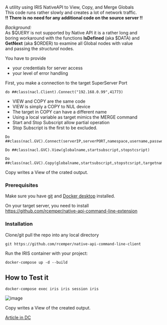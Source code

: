 A utility using IRIS NativeAPI to View, Copy, and Merge Globals     
This code runs rather slowly and creates a lot of network traffic.   
**!! There is no need for any additional code on the source server !!**   

*Background:*      
As $QUERY is not supported by Native API  it is a rather long and     
boring workaround with the functions **IsDefined** (aka $DATA) and       
**GetNext** (aka $ORDER) to examine all Global nodes with value   
and passing the *structural* nodes.     

You have to provide   
- your credentials for server access    
- your level of error handling   
    
First, you make a connection to the target SuperServer Port   
    
````   
do ##class(nacl.Client).Connect("192.168.0.99",41773)   
````    
- VIEW and COPY are the same code   
- VIEW is simply a COPY to NUL device    
- The target in COPY can have a different name   
- Using a local variable as target mimics the MERGE command    
- Start and Stop Subscript allow partial operation    
- Stop Subscript is the first to be excluded.    

````   
Do ##class(nacl.GVC).Connect(serverIP,serverPORT,namespace,username,password)    

Do ##class(nacl.GVC).View(globalname,startsubscript,stopstcsript)    

Do ##class(nacl.GVC).Copy(globalname,startsubscript,stopstcsript,targetname)    
````
Copy writes a View of the crated output.    

### Prerequisites
Make sure you have [git](https://git-scm.com/book/en/v2/Getting-Started-Installing-Git) and [Docker desktop](https://www.docker.com/products/docker-desktop) installed.    

On your target server, you need to install    
https://github.com/rcemper/native-api-command-line-extension    

### Installation   
Clone/git pull the repo into any local directory  

````    
git https://github.com/rcemper/native-api-command-line-client    
````    
   
Run the IRIS container with your project:   

````
docker-compose up -d --build    
````
## How to Test it    
````
docker-compose exec iris iris session iris
````
![image](https://github.com/rcemper/native-api-global-view-and-copy/blob/ca8282b2a14da37623c3c29ce7b1ce6f1ad4d22b/GVC.JPG)
   
Copy writes a View of the created output.       
  
[Article in DC](https://community.intersystems.com/post/remote-global-listing-using-nativeapi-objectscript-1)
  
        
